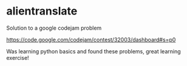 # alientranslate
Solution to a google codejam problem

https://code.google.com/codejam/contest/32003/dashboard#s=p0

Was learning python basics and found these problems, great learning exercise!
